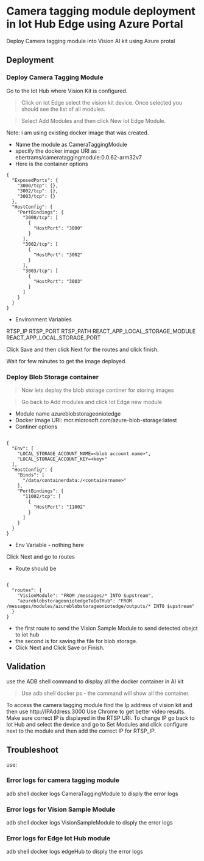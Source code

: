 # Camera tagging module deployment in Iot Hub Edge using Azure Portal
Deploy Camera tagging module into Vision AI kit using Azure protal

## Deployment

### Deploy Camera Tagging Module

Go to the Iot Hub where Vision Kit is configured.

> Click on Iot Edge select the vision kit device. Once selected you should see the list of all modules.

> Select Add Modules and then click New Iot Edge Module.

Note: i am using existing docker image that was created.

- Name the module as CameraTaggingModule
- specify the docker image URI as : ebertrams/camerataggingmodule:0.0.62-arm32v7
- Here is the container options

```
{
  "ExposedPorts": {
    "3000/tcp": {},
    "3002/tcp": {},
    "3003/tcp": {}
  },
  "HostConfig": {
    "PortBindings": {
      "3000/tcp": [
        {
          "HostPort": "3000"
        }
      ],
      "3002/tcp": [
        {
          "HostPort": "3002"
        }
      ],
      "3003/tcp": [
        {
          "HostPort": "3003"
        }
      ]
    }
  }
}
```

- Environment Variables

RTSP_IP
RTSP_PORT
RTSP_PATH
REACT_APP_LOCAL_STORAGE_MODULE
REACT_APP_LOCAL_STORAGE_PORT

Click Save and then click Next for the routes and click finish.

Wait for few minutes to get the image deployed.

### Deploy Blob Storage container

> Now lets deploy the blob storage continer for storing images

> Go back to Add modules and click Iot Edge new module 

- Module name azureblobstorageoniotedge
- Docker image URI: mcr.microsoft.com/azure-blob-storage:latest
- Continer options

```

{
  "Env": [
    "LOCAL_STORAGE_ACCOUNT_NAME=<blob account name>",
    "LOCAL_STORAGE_ACCOUNT_KEY=<key>"
  ],
  "HostConfig": {
    "Binds": [
      "/data/containerdata:/<containername>"
    ],
    "PortBindings": {
      "11002/tcp": [
        {
          "HostPort": "11002"
        }
      ]
    }
  }
}
```

- Env Variable  - nothing here

Click Next and go to routes

- Route should be

```

{
  "routes": {
    "VisionModule": "FROM /messages/* INTO $upstream",
    "azureblobstorageoniotedgeToIoTHub": "FROM /messages/modules/azureblobstorageoniotedge/outputs/* INTO $upstream"
  }
}
```

- the first route to send the Vision Sample Module to send detected obejct to iot hub
- the second is for saving the file for blob storage.
- Click Next and Click Save or Finish.

## Validation

use the ADB shell command to display all the docker container in AI kit

> Use adb shell docker ps - the command will show all the container.

To access the camera tagging module find the Ip address of vision kit and then use http://IPAddress:3000
Use Chrome to get better video results. Make sure correct IP is displayed in the RTSP URI.
To change IP go back to Iot Hub and select the device and go to Set Modules and click configure next to the module and then add the correct IP for RTSP_IP.

## Troubleshoot

use:

### Error logs for camera tagging module

adb shell docker logs CameraTaggingModule to disply the error logs

### Error logs for Vision Sample Module

adb shell docker logs VisionSampleModule to disply the error logs

### Error logs for Edge Iot Hub module

adb shell docker logs edgeHub to disply the error logs
